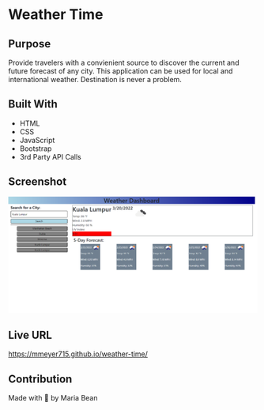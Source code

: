 # Weather Time

## Purpose
Provide travelers with a convienient source to discover the current and future forecast of any city. This application can be used for local and international weather. Destination is never a problem.

## Built With
* HTML
* CSS
* JavaScript
* Bootstrap
* 3rd Party API Calls

## Screenshot
![screenshot of weather app](./images/screencapture-file-C-Users-mbean-bootcamp-projects-weather-time-index-html-2022-03-20-22_21_39.png)

## Live URL
https://mmeyer715.github.io/weather-time/

## Contribution
Made with 💖 by Maria Bean